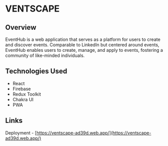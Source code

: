 # VENTSCAPE

## Overview

EventHub is a web application that serves as a platform for users to create and discover events. Comparable to LinkedIn but centered around events, EventHub enables users to create, manage, and apply to events, fostering a community of like-minded individuals.

## Technologies Used

-   React
-   Firebase
-   Redux Toolkit
-   Chakra UI
-   PWA

## Links

Deployment - [https://ventscape-ad39d.web.app/](https://ventscape-ad39d.web.app/)
